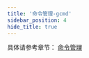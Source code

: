 ```yaml
---
title: '命令管理-gcmd'
sidebar_position: 4
hide_title: true
---
```


具体请参考章节： [命令管理](output/goframe-v2.4-md/核心组件-重点/命令管理)